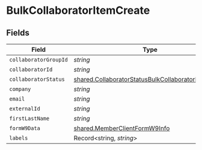 # BulkCollaboratorItemCreate


## Fields

| Field                                                                                                                      | Type                                                                                                                       | Required                                                                                                                   | Description                                                                                                                |
| -------------------------------------------------------------------------------------------------------------------------- | -------------------------------------------------------------------------------------------------------------------------- | -------------------------------------------------------------------------------------------------------------------------- | -------------------------------------------------------------------------------------------------------------------------- |
| `collaboratorGroupId`                                                                                                      | *string*                                                                                                                   | :heavy_minus_sign:                                                                                                         | N/A                                                                                                                        |
| `collaboratorId`                                                                                                           | *string*                                                                                                                   | :heavy_minus_sign:                                                                                                         | N/A                                                                                                                        |
| `collaboratorStatus`                                                                                                       | [shared.CollaboratorStatusBulkCollaboratorItemCreate](../../models/shared/collaboratorstatusbulkcollaboratoritemcreate.md) | :heavy_minus_sign:                                                                                                         | N/A                                                                                                                        |
| `company`                                                                                                                  | *string*                                                                                                                   | :heavy_minus_sign:                                                                                                         | N/A                                                                                                                        |
| `email`                                                                                                                    | *string*                                                                                                                   | :heavy_minus_sign:                                                                                                         | N/A                                                                                                                        |
| `externalId`                                                                                                               | *string*                                                                                                                   | :heavy_minus_sign:                                                                                                         | N/A                                                                                                                        |
| `firstLastName`                                                                                                            | *string*                                                                                                                   | :heavy_minus_sign:                                                                                                         | N/A                                                                                                                        |
| `formW9Data`                                                                                                               | [shared.MemberClientFormW9Info](../../models/shared/memberclientformw9info.md)                                             | :heavy_minus_sign:                                                                                                         | N/A                                                                                                                        |
| `labels`                                                                                                                   | Record<string, *string*>                                                                                                   | :heavy_minus_sign:                                                                                                         | N/A                                                                                                                        |